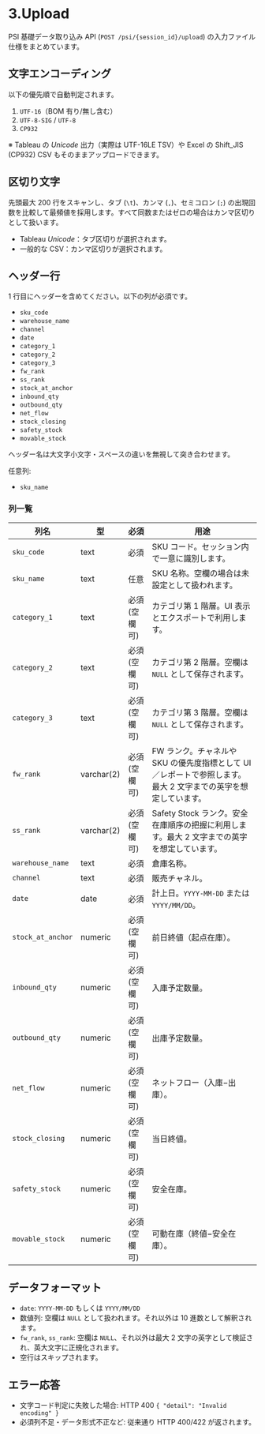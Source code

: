 # 3.Upload

PSI 基礎データ取り込み API (`POST /psi/{session_id}/upload`) の入力ファイル仕様をまとめています。

## 文字エンコーディング

以下の優先順で自動判定されます。

1. `UTF-16`（BOM 有り/無し含む）
2. `UTF-8-SIG` / `UTF-8`
3. `CP932`

※ Tableau の *Unicode* 出力（実際は UTF-16LE TSV）や Excel の Shift_JIS (CP932) CSV もそのままアップロードできます。

## 区切り文字

先頭最大 200 行をスキャンし、タブ (`\t`)、カンマ (`,`)、セミコロン (`;`) の出現回数を比較して最頻値を採用します。すべて同数またはゼロの場合はカンマ区切りとして扱います。

- Tableau *Unicode*：タブ区切りが選択されます。
- 一般的な CSV：カンマ区切りが選択されます。

## ヘッダー行

1 行目にヘッダーを含めてください。以下の列が必須です。

- `sku_code`
- `warehouse_name`
- `channel`
- `date`
- `category_1`
- `category_2`
- `category_3`
- `fw_rank`
- `ss_rank`
- `stock_at_anchor`
- `inbound_qty`
- `outbound_qty`
- `net_flow`
- `stock_closing`
- `safety_stock`
- `movable_stock`

ヘッダー名は大文字小文字・スペースの違いを無視して突き合わせます。

任意列:

- `sku_name`

### 列一覧

| 列名 | 型 | 必須 | 用途 |
| --- | --- | --- | --- |
| `sku_code` | text | 必須 | SKU コード。セッション内で一意に識別します。 |
| `sku_name` | text | 任意 | SKU 名称。空欄の場合は未設定として扱われます。 |
| `category_1` | text | 必須 (空欄可) | カテゴリ第 1 階層。UI 表示とエクスポートで利用します。 |
| `category_2` | text | 必須 (空欄可) | カテゴリ第 2 階層。空欄は `NULL` として保存されます。 |
| `category_3` | text | 必須 (空欄可) | カテゴリ第 3 階層。空欄は `NULL` として保存されます。 |
| `fw_rank` | varchar(2) | 必須 (空欄可) | FW ランク。チャネルや SKU の優先度指標として UI／レポートで参照します。最大 2 文字までの英字を想定しています。 |
| `ss_rank` | varchar(2) | 必須 (空欄可) | Safety Stock ランク。安全在庫順序の把握に利用します。最大 2 文字までの英字を想定しています。 |
| `warehouse_name` | text | 必須 | 倉庫名称。 |
| `channel` | text | 必須 | 販売チャネル。 |
| `date` | date | 必須 | 計上日。`YYYY-MM-DD` または `YYYY/MM/DD`。 |
| `stock_at_anchor` | numeric | 必須 (空欄可) | 前日終値（起点在庫）。 |
| `inbound_qty` | numeric | 必須 (空欄可) | 入庫予定数量。 |
| `outbound_qty` | numeric | 必須 (空欄可) | 出庫予定数量。 |
| `net_flow` | numeric | 必須 (空欄可) | ネットフロー（入庫−出庫）。 |
| `stock_closing` | numeric | 必須 (空欄可) | 当日終値。 |
| `safety_stock` | numeric | 必須 (空欄可) | 安全在庫。 |
| `movable_stock` | numeric | 必須 (空欄可) | 可動在庫（終値−安全在庫）。 |

## データフォーマット

- `date`: `YYYY-MM-DD` もしくは `YYYY/MM/DD`
- 数値列: 空欄は `NULL` として扱われます。それ以外は 10 進数として解釈されます。
- `fw_rank`, `ss_rank`: 空欄は `NULL`、それ以外は最大 2 文字の英字として検証され、英大文字に正規化されます。
- 空行はスキップされます。

## エラー応答

- 文字コード判定に失敗した場合: HTTP 400 `{ "detail": "Invalid encoding" }`
- 必須列不足・データ形式不正など: 従来通り HTTP 400/422 が返されます。
